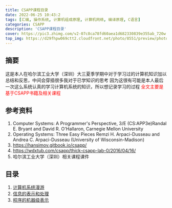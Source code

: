 ```yaml
---
title: CSAPP课程目录
date: 2022-06-25 10:43:2
tags: [汇编, 操作系统, 计算机组成原理, 计算机网络, 编译原理, C语言]
categories: CSAPP
description: 'CSAPP课程目录'
cover: https://pic3.zhimg.com/v2-07c8ca78fd60aea1d682330839e355ab_720w.jpg?source=172ae18b
top_img: https://d29fhpw069ctt2.cloudfront.net/photo/8551/preview/photo-1486464138563-f7a5dad81528_npreviews_20d2.jpg
---
```

## 摘要
这是本人在哈尔滨工业大学（深圳）大三夏季学期中对于学习过的计算机知识加以总结和反思，中间会穿插很多我对于已学知识的思考
因为这很有可能是本人最后一次这么系统认真的学习计算机系统的知识，所以想记录学习的过程
<font color="red">全文主要是基于CSAPP书籍及相关课程</font>

## 参考资料
1. Computer Systems: A Programmer's Perspective, 3/E (CS:APP3e)Randal E. Bryant and David R. O'Hallaron, Carnegie Mellon University
2. Operating Systems: Three Easy Pieces Remzi H. Arpaci-Dusseau and Andrea C. Arpaci-Dusseau (University of Wisconsin-Madison)
3. https://hansimov.gitbook.io/csapp/
4. https://wdxtub.com/csapp/thick-csapp-lab-0/2016/04/16/
5. 哈尔滨工业大学（深圳）相关课程课件
   
## 目录
1. [计算机系统漫游](https://yg125.github.io/2022/06/25/csapp_1/)
2. [信息的表示和处理](https://yg125.github.io/2022/06/25/csapp_2/)
3. [程序的机器级表示](https://yg125.github.io/2022/06/25/csapp_3/)
